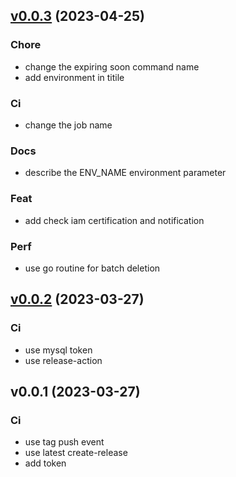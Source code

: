
<a name="v0.0.3"></a>
## [v0.0.3](https://github.com/nnsay/aws-tools/compare/v0.0.2...v0.0.3) (2023-04-25)

### Chore

* change the expiring soon command name
* add environment in titile

### Ci

* change the job name

### Docs

* describe the ENV_NAME environment parameter

### Feat

* add check iam certification and notification

### Perf

* use go routine for batch deletion


<a name="v0.0.2"></a>
## [v0.0.2](https://github.com/nnsay/aws-tools/compare/v0.0.1...v0.0.2) (2023-03-27)

### Ci

* use mysql token
* use release-action


<a name="v0.0.1"></a>
## v0.0.1 (2023-03-27)

### Ci

* use tag push event
* use latest create-release
* add token


